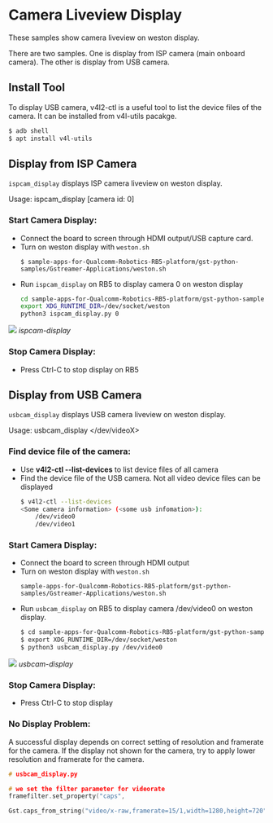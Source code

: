 # Camera Liveview Display

These samples show camera liveview on weston display. 

There are two samples. One is display from ISP camera (main onboard camera). The other is display from USB camera.

## Install Tool

To display USB camera, v4l2-ctl is a useful tool to list the device files of the camera. It can be installed from v4l-utils pacakge.

```bash
$ adb shell
$ apt install v4l-utils
```

## Display from ISP Camera

```ispcam_display``` displays ISP camera liveview on weston display.

Usage: ispcam_display [camera id: 0]

### Start Camera Display:

+ Connect the board to screen through HDMI output/USB capture card.
+  Turn on weston display with  `weston.sh`
	```
	$ sample-apps-for-Qualcomm-Robotics-RB5-platform/gst-python-samples/Gstreamer-Applications/weston.sh
	```
+ Run ```ispcam_display``` on RB5 to display camera 0 on weston display
	```bash
	cd sample-apps-for-Qualcomm-Robotics-RB5-platform/gst-python-samples/Gstreamer-Applications/gst_camera
	export XDG_RUNTIME_DIR=/dev/socket/weston
	python3 ispcam_display.py 0
	```
![](image/ispcam_display_weston.png)   *ispcam-display*

### Stop Camera Display:

+ Press Ctrl-C to stop display on RB5
  
## Display from USB Camera

```usbcam_display``` displays USB camera liveview on weston display.

Usage: usbcam_display </dev/videoX>

### Find device file of the camera:

+ Use **v4l2-ctl --list-devices** to list device files of all camera
+ Find the device file of the USB camera. Not all video device files can be displayed
	```bash
	$ v4l2-ctl --list-devices
	<Some camera information> (<some usb infomation>):
		/dev/video0
		/dev/video1
	```

### Start Camera Display:

+ Connect the board to screen through HDMI output
+  Turn on weston display with  `weston.sh`
	```
	sample-apps-for-Qualcomm-Robotics-RB5-platform/gst-python-samples/Gstreamer-Applications/weston.sh
	```
+ Run ```usbcam_display``` on RB5 to display camera /dev/video0
on weston display.
	```bash
	$ cd sample-apps-for-Qualcomm-Robotics-RB5-platform/gst-python-samples/Gstreamer-Applications/gst_camera
	$ export XDG_RUNTIME_DIR=/dev/socket/weston
	$ python3 usbcam_display.py /dev/video0
	```
![](image/usbcam_display_weston.png)   *usbcam-display*
### Stop Camera Display:

+ Press Ctrl-C to stop display

### No Display Problem:

A successful display depends on correct setting of resolution and framerate for the camera. If the display not shown for the camera, try to apply lower resolution and framerate for the camera.

```C
# usbcam_display.py

# we set the filter parameter for videorate 
framefilter.set_property("caps",

Gst.caps_from_string("video/x-raw,framerate=15/1,width=1280,height=720"))
```